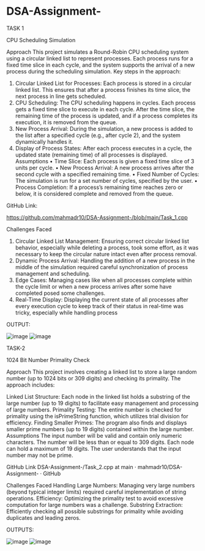 # DSA-Assignment-

TASK 1

CPU Scheduling Simulation

Approach
This project simulates a Round-Robin CPU scheduling system using a circular linked list to represent processes. Each process runs for a fixed time slice in each cycle, and the system supports the arrival of a new process during the scheduling simulation.
Key steps in the approach:
1.	Circular Linked List for Processes: Each process is stored in a circular linked list. This ensures that after a process finishes its time slice, the next process in line gets scheduled.
2.	CPU Scheduling: The CPU scheduling happens in cycles. Each process gets a fixed time slice to execute in each cycle. After the time slice, the remaining time of the process is updated, and if a process completes its execution, it is removed from the queue.
3.	New Process Arrival: During the simulation, a new process is added to the list after a specified cycle (e.g., after cycle 2), and the system dynamically handles it.
4.	Display of Process States: After each process executes in a cycle, the updated state (remaining time) of all processes is displayed.
Assumptions
•	Time Slice: Each process is given a fixed time slice of 3 units per cycle.
•	New Process Arrival: A new process arrives after the second cycle with a specified remaining time.
•	Fixed Number of Cycles: The simulation is run for a set number of cycles, specified by the user.
•	Process Completion: If a process’s remaining time reaches zero or below, it is considered complete and removed from the queue.


GitHub Link:

https://github.com/mahmadr10/DSA-Assignment-/blob/main/Task_1.cpp

Challenges Faced
1.	Circular Linked List Management: Ensuring correct circular linked list behavior, especially while deleting a process, took some effort, as it was necessary to keep the circular nature intact even after process removal.
2.	Dynamic Process Arrival: Handling the addition of a new process in the middle of the simulation required careful synchronization of process management and scheduling.
3.	Edge Cases: Managing cases like when all processes complete within the cycle limit or when a new process arrives after some have completed posed some challenges.
4.	Real-Time Display: Displaying the current state of all processes after every execution cycle to keep track of their status in real-time was tricky, especially while handling process 


OUTPUT:

![image](https://github.com/user-attachments/assets/c8e4b4c4-acf9-4904-bd5b-a8fe87101921)
![image](https://github.com/user-attachments/assets/20cdb5a1-6335-4b90-9596-4a955a1aaeba)



TASK-2

1024 Bit Number Primality Check

Approach
This project involves creating a linked list to store a large random number (up to 1024 bits or 309 digits) and checking its primality. The approach includes:

Linked List Structure: Each node in the linked list holds a substring of the large number (up to 19 digits) to facilitate easy management and processing of large numbers.
Primality Testing: The entire number is checked for primality using the isPrimeString function, which utilizes trial division for efficiency.
Finding Smaller Primes: The program also finds and displays smaller prime numbers (up to 19 digits) contained within the large number.
Assumptions
The input number will be valid and contain only numeric characters.
The number will be less than or equal to 309 digits.
Each node can hold a maximum of 19 digits.
The user understands that the input number may not be prime.

GitHub Link
DSA-Assignment-/Task_2.cpp at main · mahmadr10/DSA-Assignment- · GitHub



Challenges Faced
Handling Large Numbers: Managing very large numbers (beyond typical integer limits) required careful implementation of string operations.
Efficiency: Optimizing the primality test to avoid excessive computation for large numbers was a challenge.
Substring Extraction: Efficiently checking all possible substrings for primality while avoiding duplicates and leading zeros.


OUTPUTS:



![image](https://github.com/user-attachments/assets/7e15c59a-7196-4fb3-89a1-86c6d0189964)
![image](https://github.com/user-attachments/assets/ce27a664-54e3-4efd-8735-3f0be12229fe)







